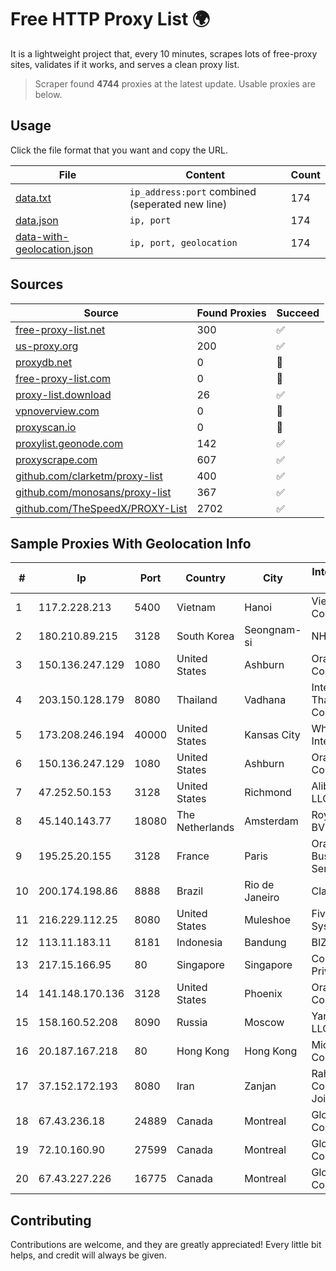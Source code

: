 
# Free HTTP Proxy List 🌍

It is a lightweight project that, every 10 minutes, scrapes lots of free-proxy sites, validates if it works, and serves a clean proxy list.


> Scraper found **4744** proxies at the latest update. Usable proxies are below.

## Usage

Click the file format that you want and copy the URL.


|File|Content|Count|
|----|-------|-----|
|[data.txt](https://raw.githubusercontent.com/themiralay/Proxy-List-World/master/data.txt)|`ip_address:port` combined (seperated new line)|174|
|[data.json](https://raw.githubusercontent.com/themiralay/Proxy-List-World/master/data.json)|`ip, port`|174|
|[data-with-geolocation.json](https://raw.githubusercontent.com/themiralay/Proxy-List-World/master/data-with-geolocation.json)|`ip, port, geolocation`|174|

## Sources

|Source|Found Proxies|Succeed|
|------|-------------|-------|
|[free-proxy-list.net](https://free-proxy-list.net)|300|✅|
|[us-proxy.org](https://www.us-proxy.org)|200|✅|
|[proxydb.net](http://proxydb.net)|0|🚫|
|[free-proxy-list.com](https://free-proxy-list.com/?page=&port=&type%5B%5D=http&type%5B%5D=https&up_time=0&search=Search)|0|🚫|
|[proxy-list.download](https://www.proxy-list.download/HTTP)|26|✅|
|[vpnoverview.com](https://vpnoverview.com/privacy/anonymous-browsing/free-proxy-servers)|0|🚫|
|[proxyscan.io](https://www.proxyscan.io)|0|🚫|
|[proxylist.geonode.com](https://proxylist.geonode.com/api/proxy-list?limit=300&page=1&sort_by=lastChecked&sort_type=desc&protocols=http,https)|142|✅|
|[proxyscrape.com](https://api.proxyscrape.com/v2/?request=displayproxies&protocol=http&timeout=10000&country=all&ssl=all&anonymity=all)|607|✅|
|[github.com/clarketm/proxy-list](https://raw.githubusercontent.com/clarketm/proxy-list/master/proxy-list-raw.txt)|400|✅|
|[github.com/monosans/proxy-list](https://raw.githubusercontent.com/monosans/proxy-list/main/proxies/http.txt)|367|✅|
|[github.com/TheSpeedX/PROXY-List](https://raw.githubusercontent.com/TheSpeedX/PROXY-List/master/http.txt)|2702|✅|


## Sample Proxies With Geolocation Info

|#|Ip|Port|Country|City|Internet Service Provider|
|-|--|----|-------|----|-------------------------|
|1|117.2.228.213|5400|Vietnam|Hanoi|Viettel Corporation|
|2|180.210.89.215|3128|South Korea|Seongnam-si|NHNCLOUD|
|3|150.136.247.129|1080|United States|Ashburn|Oracle Corporation|
|4|203.150.128.179|8080|Thailand|Vadhana|Internet Thailand Company Ltd|
|5|173.208.246.194|40000|United States|Kansas City|WholeSale Internet|
|6|150.136.247.129|1080|United States|Ashburn|Oracle Corporation|
|7|47.252.50.153|3128|United States|Richmond|Alibaba Cloud LLC|
|8|45.140.143.77|18080|The Netherlands|Amsterdam|RoyaleHosting BV|
|9|195.25.20.155|3128|France|Paris|Orange Business Services|
|10|200.174.198.86|8888|Brazil|Rio de Janeiro|Claro S.A|
|11|216.229.112.25|8080|United States|Muleshoe|Five Area Systems, LLC|
|12|113.11.183.11|8181|Indonesia|Bandung|BIZNET|
|13|217.15.166.95|80|Singapore|Singapore|Contabo Asia Private Limited|
|14|141.148.170.136|3128|United States|Phoenix|Oracle Corporation|
|15|158.160.52.208|8090|Russia|Moscow|Yandex.Cloud LLC|
|16|20.187.167.218|80|Hong Kong|Hong Kong|Microsoft Corporation|
|17|37.152.172.193|8080|Iran|Zanjan|Rahanet Zanjan Co. (Private Joint-Stock)|
|18|67.43.236.18|24889|Canada|Montreal|GloboTech Communications|
|19|72.10.160.90|27599|Canada|Montreal|GloboTech Communications|
|20|67.43.227.226|16775|Canada|Montreal|GloboTech Communications|



## Contributing

Contributions are welcome, and they are greatly appreciated! Every
little bit helps, and credit will always be given.

